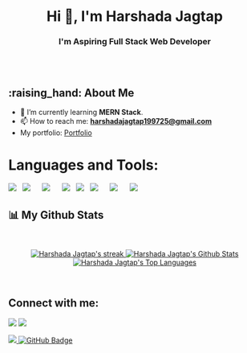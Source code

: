 <h1 align="center"> Hi 👋, I'm Harshada Jagtap </h1>
<h3 align="center"> I'm Aspiring Full Stack Web Developer</h3>
<!--
**harshadajagtap25/harshadajagtap25** is a ✨ _special_ ✨ repository because its `README.md` (this file) appears on your GitHub profile.
-->

<br/>
<br/>
<h2> :raising_hand: About Me</h2>

- :book: I’m currently learning **MERN Stack**.
- 📫 How to reach me: **harshadajagtap199725@gmail.com**
- My portfolio: <a href ="https://harshada-jagtap-portfolio.vercel.app/">Portfolio</a>
# Languages and Tools:
<p>
    <img src="https://img.shields.io/badge/JavaScript-F7DF1E?style=for-the-badge&logo=javascript&logoColor=black" />&nbsp;&nbsp;
    <img src="https://img.shields.io/badge/MongoDB-4EA94B?style=for-the-badge&logo=mongodb&logoColor=white" />&nbsp;&nbsp;
    &nbsp;&nbsp;
    <img src="https://img.shields.io/badge/Express.js-000000?style=for-the-badge&logo=express&logoColor=white" />&nbsp;&nbsp;
    &nbsp;&nbsp;
    <img src="https://img.shields.io/badge/ReactJS-20232A?style=for-the-badge&logo=react&logoColor=61DAFB" />&nbsp;&nbsp;
    <img src="https://img.shields.io/badge/Node.js-339933?style=for-the-badge&logo=nodedotjs&logoColor=white" />&nbsp;&nbsp
    <img src="https://img.shields.io/badge/HTML5%20-%23e34f26.svg?&style=for-the-badge&logo=html5&logoColor=white" />&nbsp;&nbsp;
    &nbsp;&nbsp;
    <img src="https://img.shields.io/badge/CSS3-1572B6?&style=for-the-badge&logo=css3&logoColor=white" />&nbsp;&nbsp;
    &nbsp;&nbsp;
    <img src="https://img.shields.io/badge/npm-CB3837?style=for-the-badge&logo=npm&logoColor=white" />&nbsp;&nbsp;
</p>

<p align="center">
   
</p>

## 📊 My Github Stats

  <br/>
  <p align="center">
   <a href="https://github.com/harshadajagtap25/github-readme-streak-stats">
        <img title="🔥 Get streak stats for your profile at git.io/streak-stats" alt="Harshada Jagtap's streak" src="https://github-readme-streak-stats.herokuapp.com/?user=harshadajagtap25&theme=react&hide_border=true&stroke=0000&background=060A0CD0"/>
    </a>
    
  <a href="https://github.com/harshadajagtap25/github-readme-stats">
        <img alt="Harshada Jagtap's Github Stats" src="https://github-readme-stats.vercel.app/api?username=harshadajagtap25&show_icons=true&count_private=true&theme=react&hide_border=true&bg_color=0D1117" /></a>
        
  <a href="https://github.com/harshadajagtap25/github-readme-stats">
        <img alt="Harshada Jagtap's Top Languages" src="https://github-readme-stats.vercel.app/api/top-langs/?username=harshadajagtap25&langs_count=8&count_private=true&layout=compact&theme=react&hide_border=true&bg_color=0D1117" /></a>
    </p>
  <br/>
  
  <!-- <a href="https://github.com/harshadajagtap25/github-readme-activity-graph"><img alt="balkishan's Activity Graph" src="https://activity-graph.herokuapp.com/graph?username=harshadajagtap25&bg_color=0D1117&color=5BCDEC&line=5BCDEC&point=FFFFFF&hide_border=true" /></a> -->


## Connect with me:
<p align="left">
  <a href = "https://www.linkedin.com/in/harshada-jagtap-88334a192"><img src="https://img.icons8.com/fluent/48/000000/linkedin.png"/></a>
  <a href = "https://www.instagram.com/_harshu.jagtap/?hl=en"><img src="https://img.icons8.com/fluent/48/000000/instagram-new.png"/></a>
</p>


<a href="https://github.com/harshadajagtap25/github-profile-views-counter">
    <img src="https://komarev.com/ghpvc/?username=harshadajagtap25">
</a>
<a href="https://github.com/harshadajagtap25?tab=followers">
  <img src="https://img.shields.io/github/followers/harshadajagtap25?label=Followers&style=social" alt="GitHub Badge">
</a>
